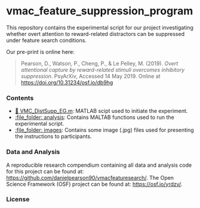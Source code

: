 # vmac_feature_suppression_program
This repository contains the experimental script for our project investigating whether overt attention to reward-related distractors can be suppressed under feature search conditions.

Our pre-print is online here:
> Pearson, D., Watson, P., Cheng, P., & Le Pelley, M. (2019). *Overt
> attentional capture by reward-related stimuli overcomes inhibitory
> suppression*. PsyArXiv, Accessed 14 May 2019. Online at
> <https://doi.org/10.31234/osf.io/db9hg>

### Contents

- [:page_with_curl: VMC_DistSupp_EG.m](VMC_DistSupp_EG.m): MATLAB scipt used to initiate the experiment.
- [:file\_folder: analysis](/functions): Contains MALTAB functions used to run the experimental script.
- [:file\_folder: images](/images): Contains some image (.jpg) files used for presenting the instructions to participants.

### Data and Analysis

A reproducible research compendium containing all data and analysis code for this project can be found at: <https://github.com/danielpearson90/vmacfeaturesearch/>. The Open Science Framework (OSF) project can be found at: <https://osf.io/yrdzv/>.

### License
